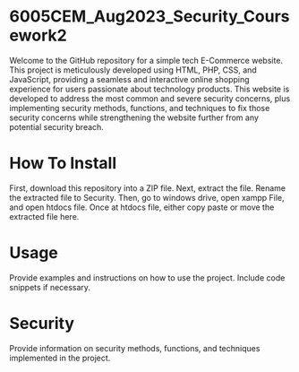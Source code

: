 # 6005CEM_Aug2023_Security_Coursework2

Welcome to the GitHub repository for a simple tech E-Commerce website. This project is meticulously developed using HTML, PHP, CSS, and JavaScript, providing a seamless and interactive online shopping experience for users passionate about technology products. This website is developed to address the most common and severe security concerns, plus implementing security methods, functions, and techniques to fix those security concerns while strengthening the website further from any potential security breach.

# How To Install 
First, download this repository into a ZIP file. Next, extract the file. Rename the extracted file to Security. Then, go to windows drive, open xampp File, and open htdocs file. Once at htdocs file, either copy paste or move the extracted file here. 

# Usage
Provide examples and instructions on how to use the project. Include code snippets if necessary.

# Security
Provide information on security methods, functions, and techniques implemented in the project.

